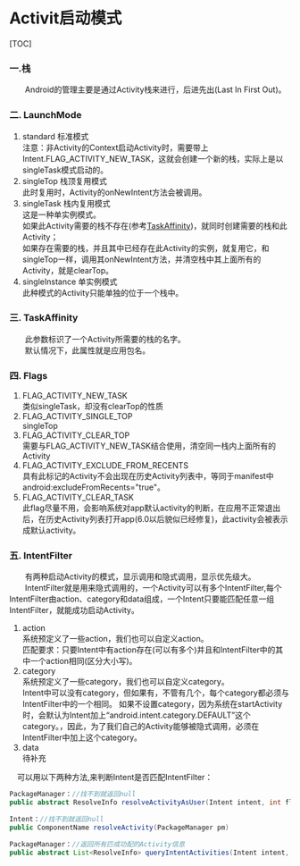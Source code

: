 # Activit启动模式

[TOC]

### 一.栈
&emsp;&emsp;Android的管理主要是通过Activity栈来进行，后进先出(Last In First Out)。

### 二. LaunchMode
1. standard 标准模式  
注意：非Activity的Context启动Activity时，需要带上Intent.FLAG_ACTIVITY_NEW_TASK，这就会创建一个新的栈，实际上是以singleTask模式启动的。
2. singleTop 栈顶复用模式  
此时复用时，Activity的onNewIntent方法会被调用。
3. singleTask 栈内复用模式  
这是一种单实例模式。  
如果此Activity需要的栈不存在(参考[TaskAffinity](#三-taskaffinity))，就同时创建需要的栈和此Activity；  
如果存在需要的栈，并且其中已经存在此Activity的实例，就复用它，和singleTop一样，调用其onNewIntent方法，并清空栈中其上面所有的Activity，就是clearTop。
4. singleInstance 单实例模式  
此种模式的Activity只能单独的位于一个栈中。

### 三. TaskAffinity
&emsp;&emsp;此参数标识了一个Activity所需要的栈的名字。  
&emsp;&emsp;默认情况下，此属性就是应用包名。
### 四. Flags
1. FLAG_ACTIVITY_NEW_TASK  
类似singleTask，却没有clearTop的性质
2. FLAG_ACTIVITY_SINGLE_TOP  
singleTop
3. FLAG_ACTIVITY_CLEAR_TOP  
需要与FLAG_ACTIVITY_NEW_TASK结合使用，清空同一栈内上面所有的Activity
4. FLAG_ACTIVITY_EXCLUDE_FROM_RECENTS  
具有此标记的Activity不会出现在历史Activity列表中，等同于manifest中android:excludeFromRecents="true"。
5. FLAG_ACTIVITY_CLEAR_TASK  
此flag尽量不用，会影响系统对app默认activity的判断，在应用不正常退出后，在历史Activity列表打开app(6.0以后貌似已经修复)，此activity会被表示成默认activity。

### 五. IntentFilter
&emsp;&emsp;有两种启动Activity的模式，显示调用和隐式调用，显示优先级大。  
&emsp;&emsp;IntentFilter就是用来隐式调用的，一个Activity可以有多个IntentFilter,每个IntentFilter由action、category和data组成，一个Intent只要能匹配任意一组IntentFilter，就能成功启动Activity。
1. action  
系统预定义了一些action，我们也可以自定义action。  
匹配要求：只要Intent中有action存在(可以有多个)并且和IntentFilter中的其中一个action相同(区分大小写)。
2. category  
系统预定义了一些category，我们也可以自定义category。  
Intent中可以没有category，但如果有，不管有几个，每个category都必须与IntentFilter中的一个相同。
如果不设置category，因为系统在startActivity时，会默认为Intent加上“android.intent.category.DEFAULT”这个category。，因此，为了我们自己的Activity能够被隐式调用，必须在IntentFilter中加上这个category。
3. data  
        待补充


&emsp;可以用以下两种方法,来判断Intent是否匹配IntentFilter：
``` java 
PackageManager：//找不到就返回null
public abstract ResolveInfo resolveActivityAsUser(Intent intent, int flags, int userId);
    
Intent：//找不到就返回null
public ComponentName resolveActivity(PackageManager pm)
    
PackageManager：//返回所有匹成功配的Activity信息
public abstract List<ResolveInfo> queryIntentActivities(Intent intent, int flags);
```